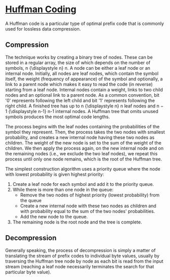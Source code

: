 # [Huffman Coding](https://en.wikipedia.org/wiki/Huffman_coding)

A Huffman code is a particular type of optimal prefix code that is commonly used for lossless data compression. 

## Compression

The technique works by creating a binary tree of nodes. These can be stored in a regular array, the size of which depends on the number of symbols, n {\displaystyle n} n. A node can be either a leaf node or an internal node. Initially, all nodes are leaf nodes, which contain the symbol itself, the weight (frequency of appearance) of the symbol and optionally, a link to a parent node which makes it easy to read the code (in reverse) starting from a leaf node. Internal nodes contain a weight, links to two child nodes and an optional link to a parent node. As a common convention, bit '0' represents following the left child and bit '1' represents following the right child. A finished tree has up to n {\displaystyle n} n leaf nodes and n − 1 {\displaystyle n-1} n-1 internal nodes. A Huffman tree that omits unused symbols produces the most optimal code lengths.

The process begins with the leaf nodes containing the probabilities of the symbol they represent. Then, the process takes the two nodes with smallest probability, and creates a new internal node having these two nodes as children. The weight of the new node is set to the sum of the weight of the children. We then apply the process again, on the new internal node and on the remaining nodes (i.e., we exclude the two leaf nodes), we repeat this process until only one node remains, which is the root of the Huffman tree.

The simplest construction algorithm uses a priority queue where the node with lowest probability is given highest priority:

1. Create a leaf node for each symbol and add it to the priority queue.
2. While there is more than one node in the queue:
	* Remove the two nodes of highest priority (lowest probability) from the queue
	* Create a new internal node with these two nodes as children and with probability equal to the sum of the two nodes' probabilities.
    * Add the new node to the queue.
3. The remaining node is the root node and the tree is complete.

## Decompression

Generally speaking, the process of decompression is simply a matter of translating the stream of prefix codes to individual byte values, usually by traversing the Huffman tree node by node as each bit is read from the input stream (reaching a leaf node necessarily terminates the search for that particular byte value).